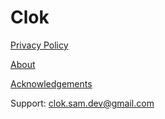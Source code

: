 # Clok

[Privacy Policy](/privacy-policy.html)

[About](/about.html)

[Acknowledgements](/acknowledgements.html)

Support: clok.sam.dev@gmail.com

<link rel="shortcut icon" type="image/x-icon" href="Icon/Icon.png">